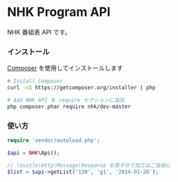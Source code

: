 NHK Program API
===

NHK 番組表 API です。

### インストール

[Composer](http://getcomposer.org) を使用してインストールします

```bash
# Install Composer
curl -sS https://getcomposer.org/installer | php

# Add NHK API を require セクションに追加
php composer.phar require nhk/dev-master
```


### 使い方

```php
require 'vendor/autoload.php';

$api = NHK\Api();

// \Guzzle\Http\Message\Response を戻すので加工はご自由に
$list = $api->getList('130', 'g1', '2014-01-26');

```
